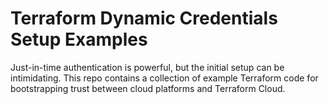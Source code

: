 # Terraform Dynamic Credentials Setup Examples

Just-in-time authentication is powerful, but the initial setup can be intimidating. This repo contains a collection of example Terraform code for bootstrapping trust between cloud platforms and Terraform Cloud.
